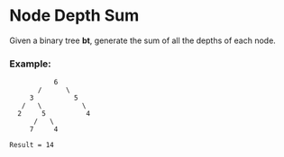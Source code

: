 # Node Depth Sum
Given a binary tree **bt**, generate the sum of all the depths of each node.

### Example:
```
           6
       /      \
     3          5
   /   \          \
  2     5          4  
      /   \
     7     4

Result = 14
```